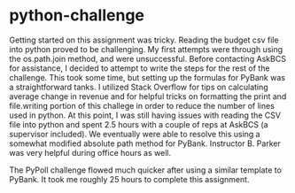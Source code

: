 # python-challenge
Getting started on this assignment was tricky. Reading the budget csv file into python proved to be challenging. My first attempts were through using the os.path.join method, and were unsuccessful. 
Before contacting AskBCS for assistance, I decided to attempt to write the steps for the rest of the challenge.
This took some time, but setting up the formulas for PyBank was a straightforward tanks. 
I utilized Stack Overflow for tips on calculating average change in revenue and for helpful tricks on formatting the print and file.writing portion of this challege in order to reduce the number of lines used in python.
At this point, I was still having issues with reading the CSV file into python and spent 2.5 hours with a couple of reps at AskBCS (a supervisor included).
We eventually were able to resolve this using a somewhat modified absolute path method for PyBank.
Instructor B. Parker was very helpful during office hours as well. 

The PyPoll challenge flowed much quicker after using a similar template to PyBank.
It took me roughly 25 hours to complete this assignment.
